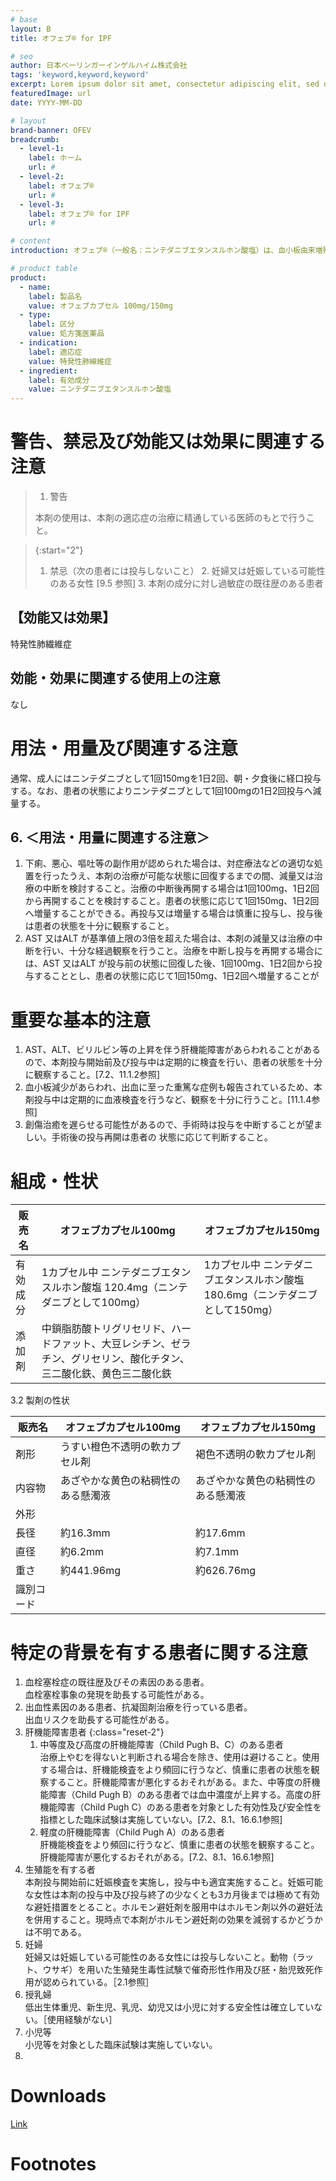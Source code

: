 ```yaml
---
# base
layout: B
title: オフェブ® for IPF

# seo
author: 日本ベーリンガーインゲルハイム株式会社
tags: 'keyword,keyword,keyword'
excerpt: Lorem ipsum dolor sit amet, consectetur adipiscing elit, sed do tempor. Lorem ipsum dolor sit amet, consectetur adipiscing elit, sed do tempor.
featuredImage: url
date: YYYY-MM-DD

# layout
brand-banner: OFEV
breadcrumb:
  - level-1: 
    label: ホーム
    url: #
  - level-2: 
    label: オフェブ®
    url: #
  - level-3: 
    label: オフェブ® for IPF
    url: #

# content 
introduction: オフェブ®（一般名：ニンテダニブエタンスルホン酸塩）は、血小板由来増殖因子受容体（PDGFR）α、βおよび線維芽細胞増殖因子受容体（FGFR）1、2、3 および血管内皮増殖因子受容体（VEGFR）を標的とする、低分子チロシンキナーゼ阻害剤です。

# product table
product:
  - name: 
    label: 製品名
    value: オフェブカプセル 100mg/150mg
  - type: 
    label: 区分
    value: 処方箋医薬品
  - indication: 
    label: 適応症
    value: 特発性肺線維症
  - ingredient: 
    label: 有効成分
    value: ニンテダニブエタンスルホン酸塩
---
```



# 警告、禁忌及び効能又は効果に関連する注意



> 1. 警告
> 
> 本剤の使用は、本剤の適応症の治療に精通している医師のもとで行うこと。



> {:start="2"}
> 1. 禁忌（次の患者には投与しないこと）
> 	 2. 妊婦又は妊娠している可能性のある女性 [9.5 参照]
> 	 3. 本剤の成分に対し過敏症の既往歴のある患者



## 【効能又は効果】

特発性肺繊維症

## 効能・効果に関連する使用上の注意

なし



# 用法・用量及び関連する注意

通常、成人にはニンテダニブとして1回150mgを1日2回、朝・夕食後に経口投与する。なお、患者の状態によりニンテダニブとして1回100mgの1日2回投与へ減量する。


## 6. ＜用法・用量に関連する注意＞

1. 下痢、悪心、嘔吐等の副作用が認められた場合は、対症療法などの適切な処置を行ったうえ、本剤の治療が可能な状態に回復するまでの間、減量又は治療の中断を検討すること。治療の中断後再開する場合は1回100mg、1日2回から再開することを検討すること。患者の状態に応じて1回150mg、1日2回へ増量することができる。再投与又は増量する場合は慎重に投与し、投与後は患者の状態を十分に観察すること。
2. AST 又はALT が基準値上限の3倍を超えた場合は、本剤の減量又は治療の中断を行い、十分な経過観察を行うこと。治療を中断し投与を再開する場合には、AST 又はALT が投与前の状態に回復した後、1回100mg、1日2回から投与することとし、患者の状態に応じて1回150mg、1日2回へ増量することが


# 重要な基本的注意

1. AST、ALT、ビリルビン等の上昇を伴う肝機能障害があらわれることがあるので、本剤投与開始前及び投与中は定期的に検査を行い、患者の状態を十分に観察すること。[7.2、11.1.2参照]
2. 血小板減少があらわれ、出血に至った重篤な症例も報告されているため、本剤投与中は定期的に血液検査を行うなど、観察を十分に行うこと。[11.1.4参照]
3. 創傷治癒を遅らせる可能性があるので、手術時は投与を中断することが望ましい。手術後の投与再開は患者の 状態に応じて判断すること。


# 組成・性状

| 販売名 | オフェブカプセル100mg | オフェブカプセル150mg |
| --- | --- | --- |
| 有効成分 | 1カプセル中 ニンテダニブエタンスルホン酸塩 120.4mg（ニンテダニブとして100mg） | 1カプセル中 ニンテダニブエタンスルホン酸塩 180.6mg（ニンテダニブとして150mg） |
| 添加剤 | 中鎖脂肪酸トリグリセリド、ハードファット、大豆レシチン、ゼラチン、グリセリン、酸化チタン、三二酸化鉄、黄色三二酸化鉄 |

3.2 製剤の性状

| 販売名 | オフェブカプセル100mg | オフェブカプセル150mg |
| --- | --- | --- |
| 剤形 | うすい橙色不透明の軟カプセル剤 | 褐色不透明の軟カプセル剤 |
| 内容物 | あざやかな黄色の粘稠性のある懸濁液 | あざやかな黄色の粘稠性のある懸濁液 |
| 外形 | | |
| 長径 | 約16.3mm | 約17.6mm |
| 直径 | 約6.2mm | 約7.1mm |
| 重さ | 約441.96mg | 約626.76mg |
| 識別コード | | |

# 特定の背景を有する患者に関する注意

 1. 血栓塞栓症の既往歴及びその素因のある患者。
	 <br> 血栓塞栓事象の発現を助長する可能性がある。
 2. 出血性素因のある患者、抗凝固剤治療を行っている患者。
	 <br> 出血リスクを助長する可能性がある。
 3. 肝機能障害患者
	{:class="reset-2"}
	1. 中等度及び高度の肝機能障害（Child Pugh B、C）のある患者
		<br> 治療上やむを得ないと判断される場合を除き、使用は避けること。使用する場合は、肝機能検査をより頻回に行うなど、慎重に患者の状態を観察すること。肝機能障害が悪化するおそれがある。また、中等度の肝機能障害（Child Pugh B）のある患者では血中濃度が上昇する。高度の肝機能障害（Child Pugh C）のある患者を対象とした有効性及び安全性を指標とした臨床試験は実施していない。[7.2、8.1、16.6.1参照]
	2. 軽度の肝機能障害（Child Pugh A）のある患者
		<br> 肝機能検査をより頻回に行うなど、慎重に患者の状態を観察すること。肝機能障害が悪化するおそれがある。[7.2、8.1、16.6.1参照]
 5. 生殖能を有する者
	 <br> 本剤投与開始前に妊娠検査を実施し，投与中も適宜実施すること。妊娠可能な女性は本剤の投与中及び投与終了の少なくとも3カ月後までは極めて有効な避妊措置をとること。ホルモン避妊剤を服用中はホルモン剤以外の避妊法を併用すること。現時点で本剤がホルモン避妊剤の効果を減弱するかどうかは不明である。
 6. 妊婦
	<br> 妊婦又は妊娠している可能性のある女性には投与しないこと。動物（ラット、ウサギ）を用いた生殖発生毒性試験で催奇形性作用及び胚・胎児致死作用が認められている。［2.1参照］
6. 授乳婦
   <br> 低出生体重児、新生児、乳児、幼児又は小児に対する安全性は確立していない。［使用経験がない］
7. 小児等
	<br> 小児等を対象とした臨床試験は実施していない。
8. 


# Downloads

[Link](url)


# Footnotes

[^1]: Reference material
[^2]: Reference material
[^3]: Reference material



<!--stackedit_data:
eyJoaXN0b3J5IjpbNzAyNjEyMzcyLDEyMDI0NjE0NzQsLTk4NT
YzMjg2NywyNjQxNDc2NDksLTE4ODY2OTMwNjIsMTk3NzM5NjEy
NiwtMTk5OTY4MjE1LDExNDE4NjE1MDgsLTEyNzA0MDYwMzgsLT
Y1MjYzNTAxNF19
-->